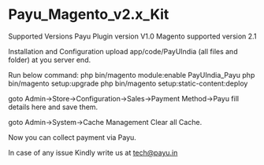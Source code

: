 # Payu_Magento_v2.x_Kit

Supported Versions
Payu Plugin version V1.0 Magento supported version 2.1

Installation and Configuration
upload app/code/PayUIndia (all files and folder) at you server end.

Run below command:
php bin/magento module:enable PayUIndia_Payu
php bin/magento setup:upgrade
php bin/magento setup:static-content:deploy

goto Admin->Store->Configuration->Sales->Payment Method->Payu
fill details here and save them.

goto Admin->System->Cache Management
Clear all Cache.

Now you can collect payment via Payu.

In case of any issue Kindly write us at tech@payu.in